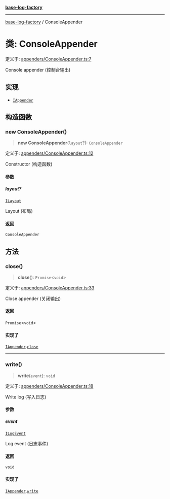 [**base-log-factory**](../index.md)

***

[base-log-factory](../index.md) / ConsoleAppender

# 类: ConsoleAppender

定义于: [appenders/ConsoleAppender.ts:7](https://github.com/fengxinming/log-base/blob/91b255be28ea77ad9d32ba66866f8cc509fce400/src/appenders/ConsoleAppender.ts#L7)

Console appender (控制台输出)

## 实现

- [`IAppender`](../interfaces/IAppender.md)

## 构造函数

### new ConsoleAppender()

> **new ConsoleAppender**(`layout`?): `ConsoleAppender`

定义于: [appenders/ConsoleAppender.ts:12](https://github.com/fengxinming/log-base/blob/91b255be28ea77ad9d32ba66866f8cc509fce400/src/appenders/ConsoleAppender.ts#L12)

Constructor (构造函数)

#### 参数

##### layout?

[`ILayout`](../interfaces/ILayout.md)

Layout (布局)

#### 返回

`ConsoleAppender`

## 方法

### close()

> **close**(): `Promise`\<`void`\>

定义于: [appenders/ConsoleAppender.ts:33](https://github.com/fengxinming/log-base/blob/91b255be28ea77ad9d32ba66866f8cc509fce400/src/appenders/ConsoleAppender.ts#L33)

Close appender (关闭输出)

#### 返回

`Promise`\<`void`\>

#### 实现了

[`IAppender`](../interfaces/IAppender.md).[`close`](../interfaces/IAppender.md#close)

***

### write()

> **write**(`event`): `void`

定义于: [appenders/ConsoleAppender.ts:18](https://github.com/fengxinming/log-base/blob/91b255be28ea77ad9d32ba66866f8cc509fce400/src/appenders/ConsoleAppender.ts#L18)

Write log (写入日志)

#### 参数

##### event

[`ILogEvent`](../interfaces/ILogEvent.md)

Log event (日志事件)

#### 返回

`void`

#### 实现了

[`IAppender`](../interfaces/IAppender.md).[`write`](../interfaces/IAppender.md#write)
